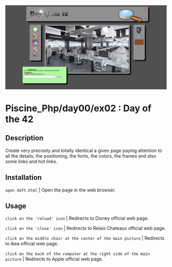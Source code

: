 <img src="../../resources/images/doft.png" width="1200">

# Piscine_Php/day00/ex02 : Day of the 42

## Description
Create very precisely and totally identical a given page paying attention to all the details, the positioning, the fonts, the colors, the frames and also some links and hot links.

## Installation
`open doft.html` | Open the page in the web browser.

## Usage
`click on the 'reload' icon` | Redirects to Disney official web page.

`click on the 'close' icon` | Redirects to Relais Chateaux official web page.

`click on the middle chair at the center of the main picture` | Redirects to Ikea official web page.

`click on the back of the computer at the right side of the main picture` | Redirects to Apple official web page.
